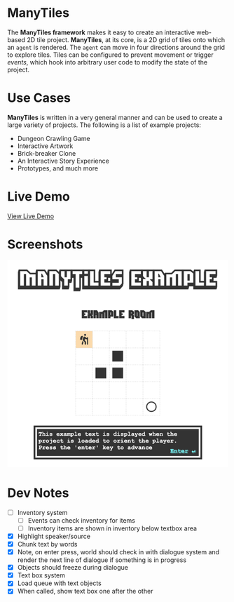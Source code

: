 # ManyTiles

The **ManyTiles framework** makes it easy to create an interactive web-based 2D tile project. **ManyTiles**, at its core, is a 2D grid of tiles onto which an `agent` is rendered. The `agent` can move in four directions around the grid to explore tiles. Tiles can be configured to prevent movement or trigger *events*, which hook into arbitrary user code to modify the state of the project.

# Use Cases

**ManyTiles** is written in a very general manner and can be used to create a large variety of projects. The following is a list of example projects:

- Dungeon Crawling Game
- Interactive Artwork
- Brick-breaker Clone
- An Interactive Story Experience
- Prototypes, and much more

# Live Demo

[View Live Demo](https://regularmemory.blog/ManyTiles/)

# Screenshots

![](./screenshot2.png)

# Dev Notes
- [ ] Inventory system
    - [ ] Events can check inventory for items
    - [ ] Inventory items are shown in inventory below textbox area
    
- [x] Highlight speaker/source
- [x] Chunk text by words
- [x] Note, on enter press, world should check in with dialogue system and render the next line of dialogue if something is in progress
- [x] Objects should freeze during dialogue
- [x] Text box system
- [x] Load queue with text objects
- [x] When called, show text box one after the other
